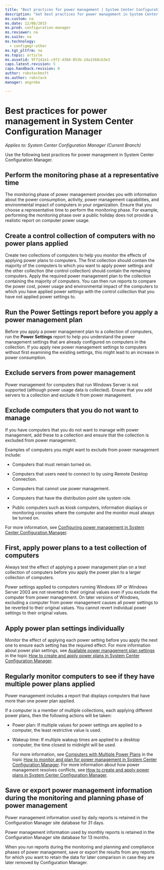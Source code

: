 ```yaml
---
title: "Best practices for power management | System Center Configuration Manager"
description: "Get best practices for power management in System Center Configuration Manager."
ms.custom: na
ms.date: 12/08/2015
ms.prod: configuration-manager
ms.reviewer: na
ms.suite: na
ms.technology:
  - configmgr-other
ms.tgt_pltfrm: na
ms.topic: article
ms.assetid: 9f7142e1-c972-4384-853b-2da1568cb3e3
caps.latest.revision: 5
caps.handback.revision: 0
author: robstackmsftms.author: robstackmanager: angrobe

---
```

# Best practices for power management in System Center Configuration Manager*Applies to: System Center Configuration Manager (Current Branch)*
Use the following best practices for power management in System Center Configuration Manager.  

## Perform the monitoring phase at a representative time  
 The monitoring phase of power management provides you with information about the power consumption, activity, power management capabilities, and environmental impact of computers in your organization. Ensure that you choose a representative time to perform the monitoring phase. For example, performing the monitoring phase over a public holiday does not provide a realistic report on computer power usage.  

## Create a control collection of computers with no power plans applied  
 Create two collections of computers to help you monitor the effects of applying power plans to computers. The first collection should contain the majority of the computers to which you want to apply power settings and the other collection (the control collection) should contain the remaining computers. Apply the required power management plan to the collection containing the majority of computers. You can then run reports to compare the power cost, power usage and environmental impact of the computers to which you have applied power settings with the control collection that you have not applied power settings to.  

## Run the Power Settings report before you apply a power management plan  
 Before you apply a power management plan to a collection of computers, run the **Power Settings** report to help you understand the power management settings that are already configured on computers in the collection. If you apply new power management settings to computers without first examining the existing settings, this might lead to an increase in power consumption.  

## Exclude servers from power management  
 Power management for computers that run Windows Server is not supported (although power usage data is collected). Ensure that you add servers to a collection and exclude it from power management.  

## Exclude computers that you do not want to manage  
 If you have computers that you do not want to manage with power management, add these to a collection and ensure that the collection is excluded from power management.  

 Examples of computers you might want to exclude from power management include:  

-   Computers that must remain turned on.  

-   Computers that users need to connect to by using Remote Desktop Connection.  

-   Computers that cannot use power management.  

-   Computers that have the distribution point site system role.  

-   Public computers such as kiosk computers, information displays or monitoring consoles where the computer and the monitor must always be turned on.  

 For more information, see [Configuring power management in System Center Configuration Manager](../../../../core/clients/manage/power/configuring-power-management.md).  

## First, apply power plans to a test collection of computers  
 Always test the effect of applying a power management plan on a test collection of computers before you apply the power plan to a larger collection of computers.  

 Power settings applied to computers running Windows XP or Windows Server 2003 are not reverted to their original values even if you exclude the computer from power management. On later versions of Windows, excluding a computer from power management causes all power settings to be reverted to their original values. You cannot revert individual power settings to their original values.  

## Apply power plan settings individually  
 Monitor the effect of applying each power setting before you apply the next one to ensure each setting has the required effect. For more information about power plan settings, see [Available power management plan settings](../../../../core/clients/manage/power/create-and-apply-power-plans.md#BKMK_Plans) in the topic [How to create and apply power plans in System Center Configuration Manager](../../../../core/clients/manage/power/create-and-apply-power-plans.md).  

## Regularly monitor computers to see if they have multiple power plans applied  
 Power management includes a report that displays computers that have more than one power plan applied.  

 If a computer is a member of multiple collections, each applying different power plans, then the following actions will be taken:  

-   Power plan: If multiple values for power settings are applied to a computer, the least restrictive value is used.  

-   Wakeup time: If multiple wakeup times are applied to a desktop computer, the time closest to midnight will be used.  

     For more information, see [Computers with Multiple Power Plans](../../../../core/clients/manage/power/monitor-and-plan-for-power-management.md#BKMK_Multiple) in the topic [How to monitor and plan for power management in System Center Configuration Manager](../../../../core/clients/manage/power/monitor-and-plan-for-power-management.md). For more information about how power management resolves conflicts, see [How to create and apply power plans in System Center Configuration Manager](../../../../core/clients/manage/power/create-and-apply-power-plans.md).  

## Save or export power management information during the monitoring and planning phase of power management  
 Power management information used by daily reports is retained in the Configuration Manager site database for 31 days.  

 Power management information used by monthly reports is retained in the Configuration Manager site database for 13 months.  

 When you run reports during the monitoring and planning and compliance phases of power management, save or export the results from any reports for which you want to retain the data for later comparison in case they are later removed by Configuration Manager.  
